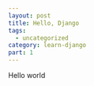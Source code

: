 ```yaml
---
layout: post
title: Hello, Django
tags:
  - uncategorized
category: learn-django
part: 1
---
```


Hello world

